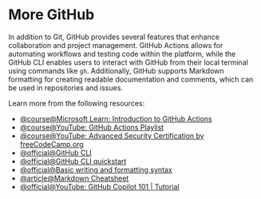 # More GitHub

In addition to Git, GitHub provides several features that enhance collaboration and project management. GitHub Actions allows for automating workflows and testing code within the platform, while the GitHub CLI enables users to interact with GitHub from their local terminal using commands like `gh`. Additionally, GitHub supports Markdown formatting for creating readable documentation and comments, which can be used in repositories and issues.

Learn more from the following resources:

- [@course@Microsoft Learn: Introduction to GitHub Actions](https://learn.microsoft.com/en-us/collections/n5p4a5z7keznp5)
- [@course@YouTube: GitHub Actions Playlist](https://www.youtube.com/watch?v=-hVG9z0fCac&list=PLArH6NjfKsUhvGHrpag7SuPumMzQRhUKY&pp=iAQB)
- [@course@YouTube: Advanced Security Certification by freeCodeCamp.org]([https://cli.github.com/](https://youtu.be/i740xlsqxEM)) 
- [@official@GitHub CLI](https://cli.github.com)
- [@official@GitHub CLI quickstart](https://docs.github.com/en/github-cli/github-cli/quickstart)
- [@official@Basic writing and formatting syntax](https://docs.github.com/en/get-started/writing-on-github/getting-started-with-writing-and-formatting-on-github/basic-writing-and-formatting-syntax)
- [@article@Markdown Cheatsheet](https://github.com/adam-p/markdown-here/wiki/Markdown-Cheatsheet)
- [@official@YouTube: GitHub Copilot 101 | Tutorial](https://youtu.be/b5xcWdzAB5c)
